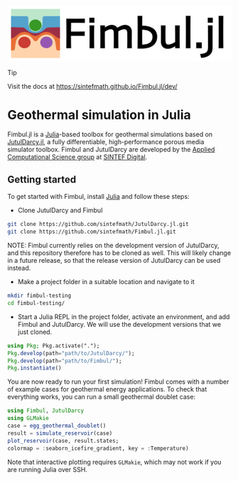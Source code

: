 [![Fimbul logo](https://github.com/sintefmath/Fimbul.jl/raw/main/docs/src/assets/logo_wide.png)](https://sintefmath.github.io/Fimbul.jl/dev/)

> [!TIP]
> Visit the docs at https://sintefmath.github.io/Fimbul.jl/dev/

# Geothermal simulation in Julia

Fimbul.jl is a [Julia](https://julialang.org/)-based toolbox for geothermal simulations based on [JutulDarcy.jl](https://github.com/sintefmath/JutulDarcy.jl), a fully differentiable, high-performance porous media simulator toolbox. Fimbul and JutulDarcy are developed by the [Applied Computational Science group](https://www.sintef.no/en/digital/departments-new/applied-mathematics/applied-computational-sciences/) at [SINTEF Digital](https://www.sintef.no/en/digital/).

## Getting started

To get started with Fimbul, install [Julia](https://julialang.org/) and follow these steps:
- Clone JutulDarcy and Fimbul
```bash
git clone https://github.com/sintefmath/JutulDarcy.jl.git
git clone https://github.com/sintefmath/Fimbul.jl.git
```
NOTE: Fimbul currently relies on the development version of JutulDarcy, and this repository therefore has to be cloned as well. This will likely change in a future release, so that the release version of JutulDarcy can be used instead.
- Make a project folder in a suitable location and navigate to it
```bash
mkdir fimbul-testing
cd fimbul-testing/
```
- Start a Julia REPL in the project folder, activate an environment, and add Fimbul and JutulDarcy. We will use the development versions that we just cloned.
```julia
using Pkg; Pkg.activate(".");
Pkg.develop(path="path/to/JutulDarcy/");
Pkg.develop(path="path/to/Fimbul/");
Pkg.instantiate()
```

You are now ready to run your first simulation! Fimbul comes with a number of example cases for geothermal energy applications. To check that everything works, you can run a small geothermal doublet case:
```julia
using Fimbul, JutulDarcy
using GLMakie
case = egg_geothermal_doublet()
result = simulate_reservoir(case)
plot_reservoir(case, result.states;
colormap = :seaborn_icefire_gradient, key = :Temperature)
```
Note that interactive plotting requires `GLMakie`, which may not work if you are running Julia over SSH.
